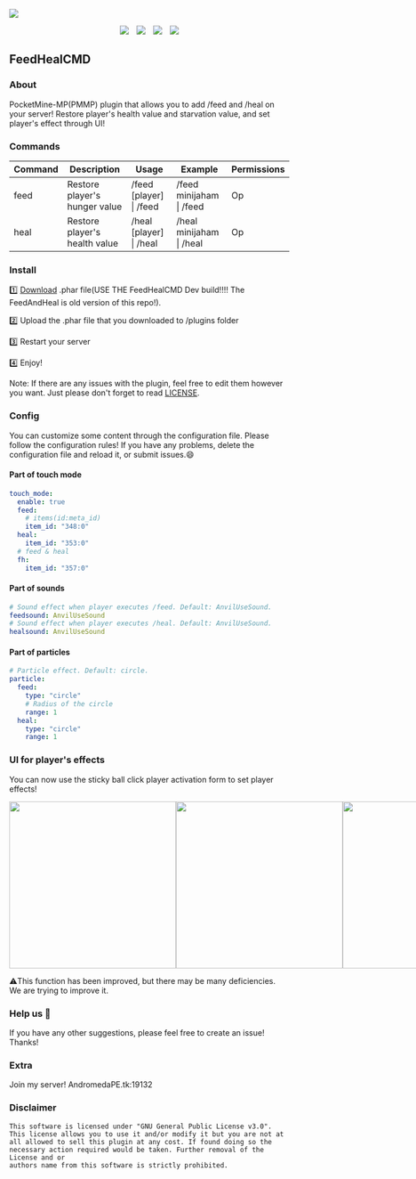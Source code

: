 <p align="center" style="display:flex;flex-direction: column;">
<img src="https://github.com/minijaham/FeedHealCMD/blob/master/img/Steak.png?raw=true">
</p>
<p align="center">
<a herf="http://hits.dwyl.com/minijaham/FeedHealCMD"><img src="http://hits.dwyl.com/minijaham/FeedHealCMD.svg" style="margin:0 5px"></a>
<a herf="https://github.com/minijaham/FeedHealCMD/blob/master/LICENSE"><img src="https://img.shields.io/github/license/minijaham/FeedHealCMD" style="margin:0 5px"></a>
<a herf="https://poggit.pmmp.io/ci/minijaham/FeedHealCMD"><img src="https://img.shields.io/badge/-Download-blue" style="margin:0 5px"></a>
<a herf="https://bit.ly/APEdiscord"><img src="https://img.shields.io/badge/Discord-AndromedaPE-brightgreen?logo=discord" style="margin:0 5px"></a>
</p>

## FeedHealCMD

### About

PocketMine-MP(PMMP) plugin that allows you to add /feed and /heal on your server!
Restore player's health value and starvation value, and set player's effect through UI!

### Commands

| Command | Description                   | Usage                   | Example                  | Permissions |
| ------- | ----------------------------- | ----------------------- | ------------------------ | ----------- |
| feed    | Restore player's hunger value | /feed [player] \| /feed | /feed minijaham \| /feed | Op          |
| heal    | Restore player's health value | /heal [player] \| /heal | /heal minijaham \| /heal | Op          |

### Install

:one: [Download](https://poggit.pmmp.io/ci/minijaham/FeedHealCMD) .phar file(USE THE FeedHealCMD Dev build!!!! The FeedAndHeal is old version of this repo!).

:two: Upload the .phar file that you downloaded to /plugins folder

:three: Restart your server

:four: Enjoy!

Note: If there are any issues with the plugin, feel free to edit them however you want. Just please don't forget to read [LICENSE](https://github.com/minijaham/FeedHealCMD/blob/master/LICENSE).

### Config

You can customize some content through the configuration file. Please follow the configuration rules! If you have any problems, delete the configuration file and reload it, or submit issues.:smile:

#### Part of touch mode

```yaml
touch_mode:
  enable: true
  feed:
    # items(id:meta_id)
    item_id: "348:0"
  heal:
    item_id: "353:0"
  # feed & heal
  fh:
    item_id: "357:0"
```

#### Part of sounds

```yaml
# Sound effect when player executes /feed. Default: AnvilUseSound.
feedsound: AnvilUseSound
# Sound effect when player executes /heal. Default: AnvilUseSound.
healsound: AnvilUseSound
```

#### Part of particles

```yaml
# Particle effect. Default: circle.
particle:
  feed:
    type: "circle"
    # Radius of the circle
    range: 1
  heal:
    type: "circle"
    range: 1
```

### UI for player's effects

You can now use the sticky ball click player activation form to set player effects!

<div style="display:flex;">
<img src="https://github.com/minijaham/FeedHealCMD/blob/extend/img/1.jpg?raw=true" width="300px">
<img src="https://github.com/minijaham/FeedHealCMD/blob/extend/img/2.jpg?raw=true" width="300px">
<img src="https://github.com/minijaham/FeedHealCMD/blob/extend/img/3.jpg?raw=true" width="300px">
<img src="https://github.com/minijaham/FeedHealCMD/blob/extend/img/4.jpg?raw=true" width="300px">
</div>

:warning:This function has been improved, but there may be many deficiencies. We are trying to improve it.

### Help us :wave:

If you have any other suggestions, please feel free to create an issue! Thanks!

### Extra

Join my server! AndromedaPE.tk:19132

### Disclaimer

```
This software is licensed under "GNU General Public License v3.0".
This license allows you to use it and/or modify it but you are not at
all allowed to sell this plugin at any cost. If found doing so the
necessary action required would be taken. Further removal of the License and or
authors name from this software is strictly prohibited.
```
